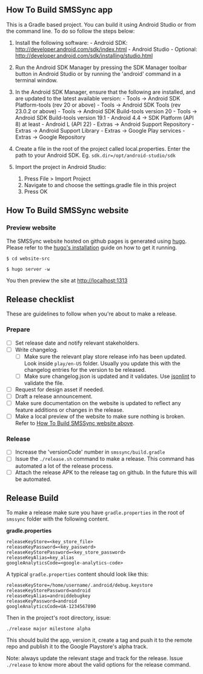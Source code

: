 ## How To Build SMSSync app

This is a Gradle based project. You can build it using Android Studio or from the command line. To 
do so follow the steps below:

1. Install the following software:
       - Android SDK:
         http://developer.android.com/sdk/index.html
       - Android Studio - Optional: 
         http://developer.android.com/sdk/installing/studio.html

2. Run the Android SDK Manager by pressing the SDK Manager toolbar button
   in Android Studio or by running the 'android' command in a terminal
   window.

3. In the Android SDK Manager, ensure that the following are installed,
   and are updated to the latest available version:
       - Tools -> Android SDK Platform-tools (rev 20 or above)
       - Tools -> Android SDK Tools (rev 23.0.2 or above)
       - Tools -> Android SDK Build-tools version 20
       - Tools -> Android SDK Build-tools version 19.1
       - Android 4.4 -> SDK Platform (API 8) at least
       - Android L (API 22)
       - Extras -> Android Support Repository
       - Extras -> Android Support Library
       - Extras -> Google Play services
       - Extras -> Google Repository

4. Create a file in the root of the project called local.properties. Enter the path to your Android SDK.
    Eg. `sdk.dir=/opt/android-studio/sdk`

5. Import the project in Android Studio:

    1. Press File > Import Project
    2. Navigate to and choose the settings.gradle file in this project
    3. Press OK


## How To Build SMSSync website

### Preview website

The SMSSync website hosted on github pages is generated using [hugo](http://gohugo.io/).
Please refer to the [hugo's installation](http://gohugo.io/overview/installing/) guide on how to get it running.

```
$ cd website-src

$ hugo server -w

```

You then preview the site at [http://localhost:1313]( http://localhost:1313)

## Release checklist
These are guidelines to follow when you're about to make a release.
### Prepare
- [ ] Set release date and notify relevant stakeholders.
- [ ] Write changelog.
  - [ ] Make sure the relevant play store release info has been updated. Look inside `play/en-US` folder.
       Usually you update this with the changelog entries for the version to be released.
  - [ ] Make sure changelog.json is updated and it validates. Use [jsonlint](http://jsonlint.com/) to validate the file.
- [ ] Request for design asset if needed.
- [ ] Draft a release announcement.
- [ ] Make sure documentation on the website is updated to reflect any feature additions or changes in
   the release.
- [ ] Make a local preview of the website to make sure nothing is broken. Refer to [How To Build SMSSync website above](#how-to-build-smssync-website).

### Release
- [ ] Increase the 'versionCode' number in `smssync/build.gradle`
- [ ] Issue the `./release.sh` command to make a release. This command has automated a lot of the release process.
- [ ] Attach the release APK to the release tag on github. In the future this will be automated.

## Release Build

To make a release make sure you have `gradle.properties` in the root of `smssync` folder with the
following content.

**gradle.properties**
```
releaseKeyStore=<key_store_file>
releaseKeyPassword=<key_password>
releaseKeyStorePassword=<key_store_password>
releaseKeyAlias=key_alias
googleAnalyticsCode=<google-analytics-code>
```

A typical `gradle.properties` content should look like this:
```
releaseKeyStore=/home/username/.android/debug.keystore
releaseKeyStorePassword=android
releaseKeyAlias=androiddebugkey
releaseKeyPassword=android
googleAnalyticsCode=UA-1234567890
```

Then in the project's root directory, issue:

`./release major milestone alpha`

This should build the app, version it, create a tag and push it to the remote repo and publish
it to the Google Playstore's alpha track.

Note: always update the relevant stage and track for the release. Issue `./release` to know more
about the valid options for the release command.
